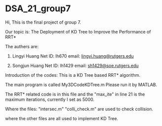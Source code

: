 # DSA_21_group7

Hi,
This is the final project of group 7.

Our topic is: The Deployment of KD Tree to Improve the Performance of RRT*

The authers are:
1. Lingyi Huang 
    Net ID: lh670
    email: lingyi.huang@rutgers.edu
    
2. Songjun Huang
    Net ID: lh1429
    email: sh1429@soe.rutgers.edu


Introduction of the codes:
This is a KD Tree based RRT* algorithm.

The main program is called My3DCodeKDTree.m 
Please run it by MATLAB.

The RRT* related code is in this file and the "max_ite" in line 21 is the maximum iterations, currently I set as 5000.

Where the files:
"intersec.m"
"colli_check.m"
are used to check collision.

where the other files are all used to implement KD Tree.
